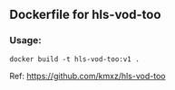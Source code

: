 ## Dockerfile for hls-vod-too

### Usage:

```
docker build -t hls-vod-too:v1 .
```

Ref: https://github.com/kmxz/hls-vod-too
